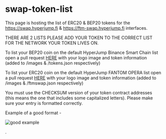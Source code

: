 # swap-token-list

This page is hosting the list of ERC20 & BEP20 tokens for the https://swap.hyperjump.fi & https://ftm-swap.hyperjump.fi interfaces.

THERE ARE 2 LISTS PLEASE ADD YOUR TOKEN TO THE CORRECT LIST FOR THE NETWORK YOUR TOKEN LIVES ON.

To list your BEP20 coin on the default HyperJump Binance Smart Chain list open a pull request [HERE](https://github.com/HyperJump-DeFi/swap-token-list/pulls) with your logo image and token information (added to /images & /tokens.json respectively)

To list your ERC20 coin on the default HyperJump FANTOM OPERA list open a pull request [HERE](https://github.com/HyperJump-DeFi/swap-token-list/pulls) with your logo image and token information (added to /images & /ftmswap.json respectively)

You must use the CHECKSUM version of your token contract addresses (this means the one that includes some capitalized letters). Please make sure your entry is formatted correctly. 

Example of a good format -

![good example](https://user-images.githubusercontent.com/72410650/117549700-dd5d3700-b009-11eb-8ead-19f3bf5fb3da.png)

.
